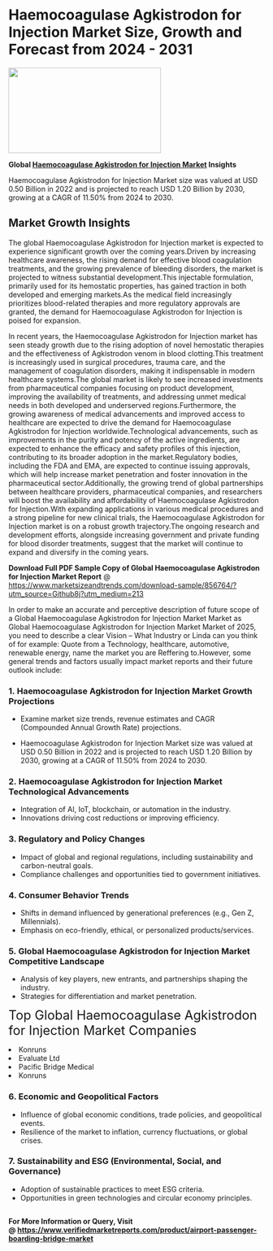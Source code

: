<H1>Haemocoagulase Agkistrodon for Injection Market Size, Growth and Forecast from 2024 - 2031</H1><img class="aligncenter size-medium wp-image-584254" src="https://thirdeyenews.in/wp-content/uploads/2024/09/Global-Market-Research-300x168.jpeg" alt="" width="300" height="168" /><p><strong>Global&nbsp;<a href="https://www.marketsizeandtrends.com/download-sample/856764/?utm_source=Github8j?utm_medium=213">Haemocoagulase Agkistrodon for Injection Market</a> Insights</strong></p><p>Haemocoagulase Agkistrodon for Injection Market size was valued at USD 0.50 Billion in 2022 and is projected to reach USD 1.20 Billion by 2030, growing at a CAGR of 11.50% from 2024 to 2030.</p><p><h2>Market Growth Insights</h2> <p>The global Haemocoagulase Agkistrodon for Injection market is expected to experience significant growth over the coming years.Driven by increasing healthcare awareness, the rising demand for effective blood coagulation treatments, and the growing prevalence of bleeding disorders, the market is projected to witness substantial development.This injectable formulation, primarily used for its hemostatic properties, has gained traction in both developed and emerging markets.As the medical field increasingly prioritizes blood-related therapies and more regulatory approvals are granted, the demand for Haemocoagulase Agkistrodon for Injection is poised for expansion.</p> <p>In recent years, the Haemocoagulase Agkistrodon for Injection market has seen steady growth due to the rising adoption of novel hemostatic therapies and the effectiveness of Agkistrodon venom in blood clotting.This treatment is increasingly used in surgical procedures, trauma care, and the management of coagulation disorders, making it indispensable in modern healthcare systems.The global market is likely to see increased investments from pharmaceutical companies focusing on product development, improving the availability of treatments, and addressing unmet medical needs in both developed and underserved regions.Furthermore, the growing awareness of medical advancements and improved access to healthcare are expected to drive the demand for Haemocoagulase Agkistrodon for Injection worldwide.Technological advancements, such as improvements in the purity and potency of the active ingredients, are expected to enhance the efficacy and safety profiles of this injection, contributing to its broader adoption in the market.Regulatory bodies, including the FDA and EMA, are expected to continue issuing approvals, which will help increase market penetration and foster innovation in the pharmaceutical sector.Additionally, the growing trend of global partnerships between healthcare providers, pharmaceutical companies, and researchers will boost the availability and affordability of Haemocoagulase Agkistrodon for Injection.With expanding applications in various medical procedures and a strong pipeline for new clinical trials, the Haemocoagulase Agkistrodon for Injection market is on a robust growth trajectory.The ongoing research and development efforts, alongside increasing government and private funding for blood disorder treatments, suggest that the market will continue to expand and diversify in the coming years.</p> <p><span class=""><strong>Download Full PDF Sample Copy of Global Haemocoagulase Agkistrodon for Injection Market Report</strong> @ <a href="https://www.marketsizeandtrends.com/download-sample/856764/?utm_source=Github8j?utm_medium=213" target="_blank">https://www.marketsizeandtrends.com/download-sample/856764/?utm_source=Github8j?utm_medium=213</a></span></p><p>In order to make an accurate and perceptive description of future scope of a Global&nbsp;Haemocoagulase Agkistrodon for Injection Market Market as Global&nbsp;Haemocoagulase Agkistrodon for Injection Market Market of 2025, you need to describe a clear Vision &ndash; What Industry or Linda can you think of for example: Quote from a Technology, healthcare, automotive, renewable energy, name the market you are Reffering to.However, some general trends and factors usually impact market reports and their future outlook include:</p><h3>1.&nbsp;<strong>Haemocoagulase Agkistrodon for Injection Market Growth Projections</strong></h3><ul><li>Examine market size trends, revenue estimates and CAGR (Compounded Annual Growth Rate) projections.</li><li><p>Haemocoagulase Agkistrodon for Injection Market size was valued at USD 0.50 Billion in 2022 and is projected to reach USD 1.20 Billion by 2030, growing at a CAGR of 11.50% from 2024 to 2030.</p></li></ul><h3>2.&nbsp;<strong>Haemocoagulase Agkistrodon for Injection Market Technological Advancements</strong></h3><ul><li>Integration of AI, IoT, blockchain, or automation in the industry.</li><li>Innovations driving cost reductions or improving efficiency.</li></ul><h3>3.&nbsp;<strong>Regulatory and Policy Changes</strong></h3><ul><li>Impact of global and regional regulations, including sustainability and carbon-neutral goals.</li><li>Compliance challenges and opportunities tied to government initiatives.</li></ul><h3>4.&nbsp;<strong>Consumer Behavior Trends</strong></h3><ul><li>Shifts in demand influenced by generational preferences (e.g., Gen Z, Millennials).</li><li>Emphasis on eco-friendly, ethical, or personalized products/services.</li></ul><h3>5.&nbsp;<strong>Global Haemocoagulase Agkistrodon for Injection Market Competitive Landscape</strong></h3><ul><li>Analysis of key players, new entrants, and partnerships shaping the industry.</li><li>Strategies for differentiation and market penetration.</li></ul><p data-pm-slice="1 1 []"><span style="color: inherit; font-family: inherit; font-size: 25px;">Top Global Haemocoagulase Agkistrodon for Injection Market Companies</span></p><div class="" data-test-id=""><p><li>Konruns</li><li> Evaluate Ltd</li><li> Pacific Bridge Medical</li><li> Konruns</li></p></div><h3>6.&nbsp;<strong>Economic and Geopolitical Factors</strong></h3><ul><li>Influence of global economic conditions, trade policies, and geopolitical events.</li><li>Resilience of the market to inflation, currency fluctuations, or global crises.</li></ul><h3>7.&nbsp;<strong>Sustainability and ESG (Environmental, Social, and Governance)</strong></h3><ul><li>Adoption of sustainable practices to meet ESG criteria.</li><li>Opportunities in green technologies and circular economy principles.</li></ul><h2><strong style="font-size: 14px;">For More Information or Query, Visit @&nbsp;</strong><a style="background-color: #ffffff; font-size: 14px;" href="https://www.marketsizeandtrends.com/report/haemocoagulase-agkistrodon-for-injection-market/" target="_blank">https://www.verifiedmarketreports.com/product/airport-passenger-boarding-bridge-market</a></h2>
